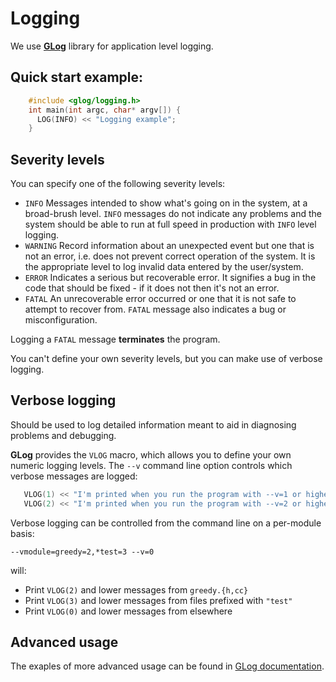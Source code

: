 # Logging

We use [**GLog**](https://github.com/google/glog) library for application level logging.

## Quick start example:
```c++
    #include <glog/logging.h>
    int main(int argc, char* argv[]) {
      LOG(INFO) << "Logging example";
    }
```
## Severity levels
You can specify one of the following severity levels:

* `INFO`
Messages intended to show what's going on in the system, at a broad-brush level. `INFO` messages do not indicate any problems and the system should be able to run at full speed in production with `INFO` level logging.
* `WARNING`
Record information about an unexpected event but one that is not an error, i.e. does not prevent correct operation of the system. It is the appropriate level to log invalid data entered by the user/system.
* `ERROR`
Indicates a serious but recoverable error. It signifies a bug in the code that should be fixed - if it does not then it's not an error.
* `FATAL`
An unrecoverable error occurred or one that it is not safe to attempt to recover from. `FATAL` message also indicates a bug or misconfiguration.

Logging a `FATAL` message **terminates** the program.

You can't define your own severity levels, but you can make use of verbose logging.

## Verbose logging

Should be used to log detailed information meant to aid in diagnosing problems and debugging.

**GLog** provides the `VLOG` macro, which allows you
to define your own numeric logging levels.
The `--v` command line option controls which verbose messages are logged:
```c++
   VLOG(1) << "I'm printed when you run the program with --v=1 or higher";
   VLOG(2) << "I'm printed when you run the program with --v=2 or higher";
```

Verbose logging can be controlled from the command line on a per-module basis:

   `--vmodule=greedy=2,*test=3 --v=0`

will:

* Print `VLOG(2)` and lower messages from `greedy.{h,cc}`
* Print `VLOG(3)` and lower messages from files prefixed with `"test"`
* Print `VLOG(0)` and lower messages from elsewhere

## Advanced usage
The exaples of more advanced usage can be found in [GLog documentation](http://google-glog.googlecode.com/svn/trunk/doc/glog.html).
